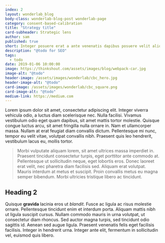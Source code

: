 ```yaml
---
index: 2
layout: wonderlab_blog
body-class: wonderlab-blog-post wonderlab-page
category: consent-based-calibration
title: "Strategy title"
card-subheader: Strategic lens
author: sam
published: true
short: Integer posuere erat a ante venenatis dapibus posuere velit aliquet. Cras mattis consectetur purus sit amet fermentum. Cum sociis natoque penatibus et magnis dis parturient montes, nascetur ridiculus mus.
description: "@todo for SEO"
tags:
  - todo
date: 2019-01-06 10:00:00
image: https://thinkshout.com/assets/images/blog/webpack-car.jpg
image-alt: "@todo"
header-image: /assets/images/wonderlab/cbc_hero.jpg
header-image-alt: "@todo"
card-image: /assets/images/wonderlab/cbc_square.png
card-image-alt: "@todo"
medium-link: https://medium.com
---
```

Lorem ipsum dolor sit amet, consectetur adipiscing elit. Integer viverra vehicula odio, a luctus diam scelerisque nec. Nulla facilisi. Vivamus vestibulum odio eget quam dapibus, sit amet mattis tortor molestie. Quisque congue luctus arcu, sit amet fringilla nulla ornare in. Nam et ullamcorper massa. Nullam at erat feugiat diam convallis dictum. Pellentesque mi nunc, tempor eu velit vitae, volutpat convallis nibh. Praesent quis leo hendrerit, vestibulum lacus eu, mollis tortor.

>Morbi vulputate aliquam lorem, sit amet ultrices massa imperdiet in. Praesent tincidunt consectetur turpis, eget porttitor ante commodo at. Pellentesque ut sollicitudin neque, eget lobortis eros. Donec laoreet erat velit, nec pharetra diam facilisis sed. Aliquam erat volutpat. Mauris interdum at metus et suscipit. Proin convallis metus eu magna semper bibendum. Morbi ultricies tristique libero ac tincidunt.
 
## Heading 2 
 
Quisque **gravida** lacinia eros ut *blandit*. Fusce ac ligula ac risus molestie ornare. Pellentesque tincidunt enim et interdum porta. Aliquam mattis nibh ut ligula suscipit cursus. Nullam commodo mauris in urna volutpat, ut consectetur diam rhoncus. Sed auctor magna turpis, sed tincidunt odio sagittis id. Aenean sed augue ligula. Praesent venenatis felis eget facilisis facilisis. Integer in hendrerit urna. Integer ante elit, fermentum in sollicitudin vel, euismod quis libero.
